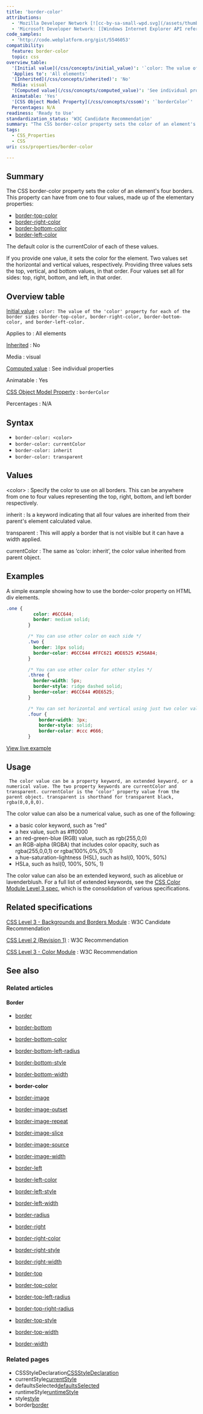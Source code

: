 ```yaml
---
title: 'border-color'
attributions:
  - 'Mozilla Developer Network [![cc-by-sa-small-wpd.svg](/assets/thumb/8/8c/cc-by-sa-small-wpd.svg/120px-cc-by-sa-small-wpd.svg.png)](http://creativecommons.org/licenses/by-sa/3.0/us/): [Article](https://developer.mozilla.org/en-US/docs/CSS/border-color)'
  - 'Microsoft Developer Network: [[Windows Internet Explorer API reference](http://msdn.microsoft.com/en-us/library/ie/hh828809%28v=vs.85%29.aspx) Article]'
code_samples:
  - 'http://code.webplatform.org/gist/5546053'
compatibility:
  feature: border-color
  topic: css
overview_table:
  '[Initial value](/css/concepts/initial_value)': '`color: The value of the ''color'' property for each of the border sides border-top-color, border-right-color, border-bottom-color, and border-left-color.`'
  'Applies to': 'All elements'
  '[Inherited](/css/concepts/inherited)': 'No'
  Media: visual
  '[Computed value](/css/concepts/computed_value)': 'See individual properties'
  Animatable: 'Yes'
  '[CSS Object Model Property](/css/concepts/cssom)': '`borderColor`'
  Percentages: N/A
readiness: 'Ready to Use'
standardization_status: 'W3C Candidate Recommendation'
summary: "The CSS border-color property sets the color of an element's four borders. This property can have from one to four values, made up of the elementary properties: \n"
tags:
  - CSS_Properties
  - CSS
uri: css/properties/border-color

---
```

## Summary

The CSS border-color property sets the color of an element's four borders. This property can have from one to four values, made up of the elementary properties:

-   [border-top-color](/css/properties/border-top-color)
-   [border-right-color](/css/properties/border-right-color)
-   [border-bottom-color](/css/properties/border-bottom-color)
-   [border-left-color](/css/properties/border-left-color)

The default color is the currentColor of each of these values.

If you provide one value, it sets the color for the element. Two values set the horizontal and vertical values, respectively. Providing three values sets the top, vertical, and bottom values, in that order. Four values set all for sides: top, right, bottom, and left, in that order.

## Overview table

[Initial value](/css/concepts/initial_value)
:   `color: The value of the 'color' property for each of the border sides border-top-color, border-right-color, border-bottom-color, and border-left-color.`

Applies to
:   All elements

[Inherited](/css/concepts/inherited)
:   No

Media
:   visual

[Computed value](/css/concepts/computed_value)
:   See individual properties

Animatable
:   Yes

[CSS Object Model Property](/css/concepts/cssom)
:   `borderColor`

Percentages
:   N/A

## Syntax

-   `border-color: <color>`
-   `border-color: currentColor`
-   `border-color: inherit`
-   `border-color: transparent`

## Values

\<color\>
:   Specify the color to use on all borders. This can be anywhere from one to four values representing the top, right, bottom, and left border respectively.

inherit
:   Is a keyword indicating that all four values are inherited from their parent's element calculated value.

transparent
:   This will apply a border that is not visible but it can have a width applied.

currentColor
:   The same as ‘color: inherit’, the color value inherited from parent object.

## Examples

A simple example showing how to use the border-color property on HTML div elements.

``` css
.one {
          color: #6CC644;
          border: medium solid;
        }

        /* You can use other color on each side */
        .two {
          border: 10px solid;
          border-color: #6CC644 #FFC621 #DE6525 #256A84;
        }

        /* You can use other color for other styles */
        .three {
          border-width: 5px;
          border-style: ridge dashed solid;
          border-color: #6CC644 #DE6525;
        }

        /* You can set horizontal and vertical using just two color values (horizontal is first then vertical) */
        .four {
            border-width: 3px;
            border-style: solid;
            border-color: #ccc #666;
        }
```

[View live example](http://code.webplatform.org/gist/5546053)

## Usage

     The color value can be a property keyword, an extended keyword, or a numerical value. The two property keywords are currentColor and transparent. currentColor is the ‘color’ property value from the parent object. transparent is shorthand for transparent black, rgba(0,0,0,0).

The color value can also be a numerical value, such as one of the following:

-   a basic color keyword, such as "red"
-   a hex value, such as \#ff0000
-   an red-green-blue (RGB) value, such as rgb(255,0,0)
-   an RGB-alpha (RGBA) that includes color opacity, such as rgba(255,0,0,1) or rgba(100%,0%,0%,1)
-   a hue-saturation-lightness (HSL), such as hsl(0, 100%, 50%)
-   HSLa, such as hsl(0, 100%, 50%, 1)

The color value can also be an extended keyword, such as aliceblue or lavenderblush. For a full list of extended keywords, see the [CSS Color Module Level 3 spec](http://www.w3.org/TR/css3-color/#svg-color), which is the consolidation of various specifications.

## Related specifications

[CSS Level 3 - Backgrounds and Borders Module](http://www.w3.org/TR/css3-background/#the-border-color)
:   W3C Candidate Recommendation

[CSS Level 2 (Revision 1)](http://www.w3.org/TR/CSS2/box.html#border-color-properties)
:   W3C Recommendation

[CSS Level 3 - Color Module](http://www.w3.org/TR/css3-color)
:   W3C Recommendation

## See also

### Related articles

#### Border

-   [border](/css/properties/border)

-   [border-bottom](/css/properties/border-bottom)

-   [border-bottom-color](/css/properties/border-bottom-color)

-   [border-bottom-left-radius](/css/properties/border-bottom-left-radius)

-   [border-bottom-style](/css/properties/border-bottom-style)

-   [border-bottom-width](/css/properties/border-bottom-width)

-   **border-color**

-   [border-image](/css/properties/border-image)

-   [border-image-outset](/css/properties/border-image-outset)

-   [border-image-repeat](/css/properties/border-image-repeat)

-   [border-image-slice](/css/properties/border-image-slice)

-   [border-image-source](/css/properties/border-image-source)

-   [border-image-width](/css/properties/border-image-width)

-   [border-left](/css/properties/border-left)

-   [border-left-color](/css/properties/border-left-color)

-   [border-left-style](/css/properties/border-left-style)

-   [border-left-width](/css/properties/border-left-width)

-   [border-radius](/css/properties/border-radius)

-   [border-right](/css/properties/border-right)

-   [border-right-color](/css/properties/border-right-color)

-   [border-right-style](/css/properties/border-right-style)

-   [border-right-width](/css/properties/border-right-width)

-   [border-top](/css/properties/border-top)

-   [border-top-color](/css/properties/border-top-color)

-   [border-top-left-radius](/css/properties/border-top-left-radius)

-   [border-top-right-radius](/css/properties/border-top-right-radius)

-   [border-top-style](/css/properties/border-top-style)

-   [border-top-width](/css/properties/border-top-width)

-   [border-width](/css/properties/border-width)

### Related pages

-   CSSStyleDeclaration[CSSStyleDeclaration](/css/cssom/CSSStyleDeclaration/CSSStyleDeclaration)
-   currentStyle[currentStyle](/css/cssom/currentStyle)
-   defaultsSelected[defaultsSelected](/dom/HTMLOptionElement/defaultSelected)
-   runtimeStyle[runtimeStyle](/css/cssom/runtimeStyle)
-   style[style](/css/cssom/style)
-   border[border](/css/properties/border)

